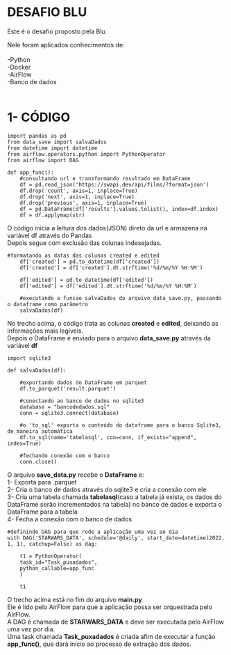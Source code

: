 # DESAFIO BLU

Este é o desafio proposto pela Blu.

Nele foram aplicados conhecimentos de:<br><br>
-Python<br>
-Docker<br>
-AirFlow<br>
-Banco de dados<br><br>

# 1- CÓDIGO<br>

```
import pandas as pd
from data_save import salvaDados
from datetime import datetime
from airflow.operators.python import PythonOperator
from airflow import DAG

def app_func():
    #consultando url e transformando resultado em DataFrame
    df = pd.read_json('https://swapi.dev/api/films/?format=json')
    df.drop('count', axis=1, inplace=True)
    df.drop('next', axis=1, inplace=True)
    df.drop('previous', axis=1, inplace=True)
    df = pd.DataFrame(df['results'].values.tolist(), index=df.index)
    df = df.applymap(str)
```

O código inicia a leitura dos dados(JSON) direto da url e armazena na variável df através do Pandas<br>
Depois segue com exclusão das colunas indesejadas.

```
#formatando as datas das colunas created e edited
    df['created'] = pd.to_datetime(df['created'])
    df['created'] = df['created'].dt.strftime('%d/%m/%Y %H:%M')

    df['edited'] = pd.to_datetime(df['edited'])
    df['edited'] = df['edited'].dt.strftime('%d/%m/%Y %H:%M')

    #executando a funcao salvaDados do arquivo data_save.py, passando o dataframe como parâmetro
    salvaDados(df)
```

No trecho acima, o código trata as colunas **created** e **edited**, deixando as informações mais legíveis.<br>
Depois o DataFrame é enviado para o arquivo **data_save.py** através da variável **df**

```
import sqlite3

def salvaDados(df):

    #exportando dados do DataFrame em parquet
    df.to_parquet('result.parquet')

    #conectando ao banco de dados no sqlite3
    database = "bancodedados.sql"
    conn = sqlite3.connect(database)

    #o 'to_sql' exporta o conteúdo do dataframe para o banco Sqlite3, de maneira automática
    df.to_sql(name='tabelasql', con=conn, if_exists="append", index=True)

    #fechando conexão com o banco
    conn.close()
```

O arquivo **save_data.py** recebe o **DataFrame** e:<br>
1- Exporta para .parquet<br>
2- Cria o banco de dados através do sqlite3 e cria a conexão com ele<br>
3- Cria uma tabela chamada **tabelasql**(caso a tabela já exista, os dados do DataFrame serão incrementados na tabela) no banco de dados e exporta o DataFrame para a tabela<br>
4- Fecha a conexão com o banco de dados<br>

```
#definindo DAG para que rode a aplicação uma vez ao dia
with DAG('STARWARS_DATA', schedule='@daily', start_date=datetime(2022, 1, 1), catchup=False) as dag:

    t1 = PythonOperator(
    task_id="Task_puxadados",
    python_callable=app_func
    )

    t1
```

O trecho acima está no fim do arquivo **main.py**<br>
Ele é lido pelo AirFlow para que a aplicação possa ser orquestrada pelo AirFlow.<br>
A DAG é chamada de **STARWARS_DATA** e deve ser executada pelo AirFlow uma vez por dia.<br>
Uma task chamada **Task_puxadados** é criada afim de executar a função **app_func()**, que dará início ao processo de extração dos dados.<br>
